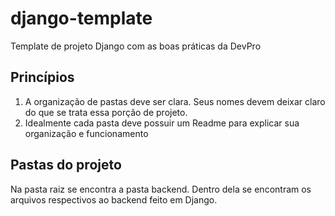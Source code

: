 # django-template
Template de projeto Django com as boas práticas da DevPro


## Princípios

1. A organização de pastas deve ser clara. Seus nomes devem deixar claro do que se trata essa porção de projeto.
2. Idealmente cada pasta deve possuir um Readme para explicar sua organização e funcionamento

## Pastas do projeto

Na pasta raiz se encontra a pasta backend. Dentro dela se encontram os arquivos respectivos ao backend feito em Django.

